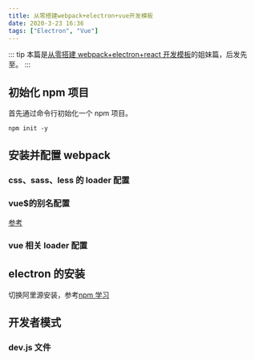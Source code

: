 ```yaml
---
title: 从零搭建webpack+electron+vue开发模板
date: 2020-3-23 16:36
tags: ["Electron", "Vue"]
---
```


<CreateTime/>
<TagLinks />

::: tip
本篇是[从零搭建 webpack+electron+react 开发模板](从零搭建webpack+electron+react开发模板.md)的姐妹篇，后发先至。
:::

## 初始化 npm 项目

首先通过命令行初始化一个 npm 项目。

```shell
npm init -y
```

## 安装并配置 webpack

### css、sass、less 的 loader 配置

### vue\$的别名配置

[参考](https://blog.csdn.net/wxl1555/article/details/83187647)

### vue 相关 loader 配置

## electron 的安装

切换阿里源安装，参考[npm 学习](npm学习.md)

## 开发者模式

### dev.js 文件
